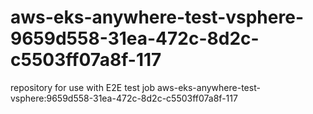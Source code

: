 # aws-eks-anywhere-test-vsphere-9659d558-31ea-472c-8d2c-c5503ff07a8f-117
repository for use with E2E test job aws-eks-anywhere-test-vsphere:9659d558-31ea-472c-8d2c-c5503ff07a8f-117
